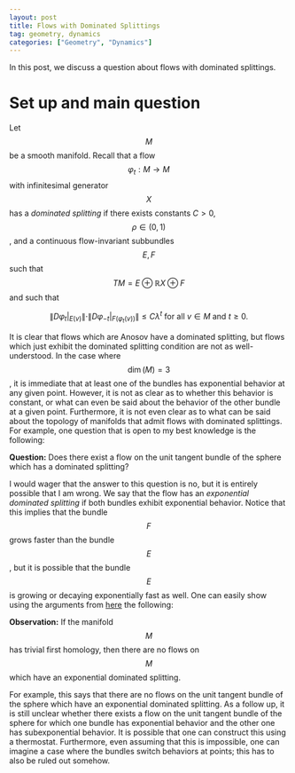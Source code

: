 ```yaml
---
layout: post
title: Flows with Dominated Splittings
tag: geometry, dynamics
categories: ["Geometry", "Dynamics"]
---
```


In this post, we discuss a question about flows with dominated splittings.

# Set up and main question

Let $$M$$ be a smooth manifold. Recall that a flow $$\varphi_t : M \rightarrow M$$ with infinitesimal generator $$X$$ has a *dominated splitting* if there exists constants $C > 0$, $$\rho \in (0,1)$$, and a continuous flow-invariant subbundles $$E,F$$ such that $$TM = E \oplus \mathbb{R} X \oplus  F$$ and such that 

$$ \| D \varphi_t |_{E(v)}\| \cdot \| D \varphi_{-t}|_{F(\varphi_t(v))} \| \leq C \lambda^t \text{ for all } v \in M \text{ and } t \geq 0.$$

It is clear that flows which are Anosov have a dominated splitting, but flows which just exhibit the dominated splitting condition are not as well-understood. In the case where $$\dim(M) = 3$$, it is immediate that at least one of the bundles has exponential behavior at any given point. However, it is not as clear as to whether this behavior is constant, or what can even be said about the behavior of the other bundle at a given point. Furthermore, it is not even clear as to what can be said about the topology of manifolds that admit flows with dominated splittings. For example, one question that is open to my best knowledge is the following:

**Question:** Does there exist a flow on the unit tangent bundle of the sphere which has a dominated splitting?

I would wager that the answer to this question is no, but it is entirely possible that I am wrong. We say that the flow has an *exponential dominated splitting* if both bundles exhibit exponential behavior. Notice that this implies that the bundle $$F$$ grows faster than the bundle $$E$$, but it is possible that the bundle $$E$$ is growing or decaying exponentially fast as well. One can easily show using the arguments from [here](http://www.pdmi.ras.ru/~svivanov/papers/bbi-parthyp.pdf) the following:

**Observation:** If the manifold $$M$$ has trivial first homology, then there are no flows on $$M$$ which have an exponential dominated splitting.

For example, this says that there are no flows on the unit tangent bundle of the sphere which have an exponential dominated splitting. As a follow up, it is still unclear whether there exists a flow on the unit tangent bundle of the sphere for which one bundle has exponential behavior and the other one has subexponential behavior. It is possible that one can construct this using a thermostat. Furthermore, even assuming that this is impossible, one can imagine a case where the bundles switch behaviors at points; this has to also be ruled out somehow.